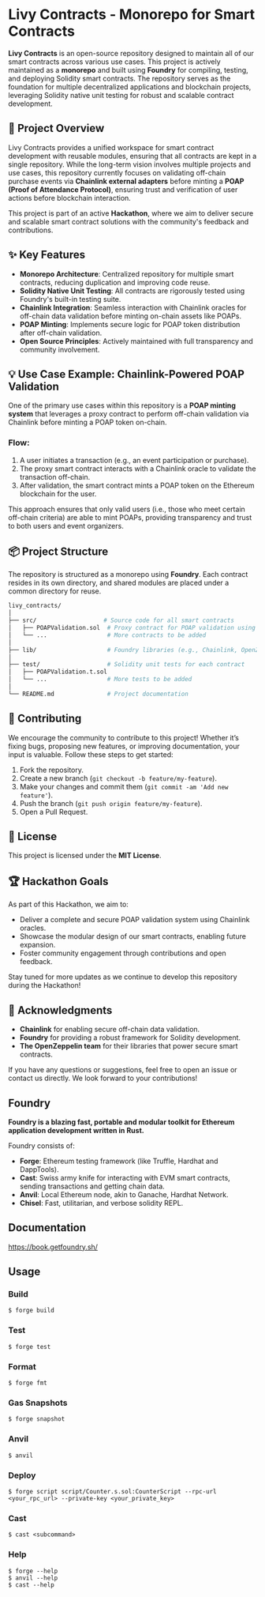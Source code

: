 # Livy Contracts - Monorepo for Smart Contracts

**Livy Contracts** is an open-source repository designed to maintain all of our smart contracts across various use cases. This project is actively maintained as a **monorepo** and built using **Foundry** for compiling, testing, and deploying Solidity smart contracts. The repository serves as the foundation for multiple decentralized applications and blockchain projects, leveraging Solidity native unit testing for robust and scalable contract development.

## 🚀 Project Overview

Livy Contracts provides a unified workspace for smart contract development with reusable modules, ensuring that all contracts are kept in a single repository. While the long-term vision involves multiple projects and use cases, this repository currently focuses on validating off-chain purchase events via **Chainlink external adapters** before minting a **POAP (Proof of Attendance Protocol)**, ensuring trust and verification of user actions before blockchain interaction.

This project is part of an active **Hackathon**, where we aim to deliver secure and scalable smart contract solutions with the community's feedback and contributions.

## ✨ Key Features

- **Monorepo Architecture**: Centralized repository for multiple smart contracts, reducing duplication and improving code reuse.
- **Solidity Native Unit Testing**: All contracts are rigorously tested using Foundry's built-in testing suite.
- **Chainlink Integration**: Seamless interaction with Chainlink oracles for off-chain data validation before minting on-chain assets like POAPs.
- **POAP Minting**: Implements secure logic for POAP token distribution after off-chain validation.
- **Open Source Principles**: Actively maintained with full transparency and community involvement.

## 💡 Use Case Example: Chainlink-Powered POAP Validation

One of the primary use cases within this repository is a **POAP minting system** that leverages a proxy contract to perform off-chain validation via Chainlink before minting a POAP token on-chain.

### Flow:
1. A user initiates a transaction (e.g., an event participation or purchase).
2. The proxy smart contract interacts with a Chainlink oracle to validate the transaction off-chain.
3. After validation, the smart contract mints a POAP token on the Ethereum blockchain for the user.

This approach ensures that only valid users (i.e., those who meet certain off-chain criteria) are able to mint POAPs, providing transparency and trust to both users and event organizers.

## 📦 Project Structure

The repository is structured as a monorepo using **Foundry**. Each contract resides in its own directory, and shared modules are placed under a common directory for reuse.

```bash
livy_contracts/
│
├── src/                   # Source code for all smart contracts
│   ├── POAPValidation.sol  # Proxy contract for POAP validation using Chainlink
│   └── ...                 # More contracts to be added
│
├── lib/                    # Foundry libraries (e.g., Chainlink, OpenZeppelin)
│
├── test/                   # Solidity unit tests for each contract
│   ├── POAPValidation.t.sol
│   └── ...                 # More tests to be added
│
└── README.md               # Project documentation
```

## 👥 Contributing

We encourage the community to contribute to this project! Whether it’s fixing bugs, proposing new features, or improving documentation, your input is valuable. Follow these steps to get started:

1. Fork the repository.
2. Create a new branch (`git checkout -b feature/my-feature`).
3. Make your changes and commit them (`git commit -am 'Add new feature'`).
4. Push the branch (`git push origin feature/my-feature`).
5. Open a Pull Request.

## 📄 License

This project is licensed under the **MIT License**.

## 🏆 Hackathon Goals

As part of this Hackathon, we aim to:

- Deliver a complete and secure POAP validation system using Chainlink oracles.
- Showcase the modular design of our smart contracts, enabling future expansion.
- Foster community engagement through contributions and open feedback.

Stay tuned for more updates as we continue to develop this repository during the Hackathon!

## 🙌 Acknowledgments

- **Chainlink** for enabling secure off-chain data validation.
- **Foundry** for providing a robust framework for Solidity development.
- **The OpenZeppelin team** for their libraries that power secure smart contracts.

If you have any questions or suggestions, feel free to open an issue or contact us directly. We look forward to your contributions!

## Foundry

**Foundry is a blazing fast, portable and modular toolkit for Ethereum application development written in Rust.**

Foundry consists of:

-   **Forge**: Ethereum testing framework (like Truffle, Hardhat and DappTools).
-   **Cast**: Swiss army knife for interacting with EVM smart contracts, sending transactions and getting chain data.
-   **Anvil**: Local Ethereum node, akin to Ganache, Hardhat Network.
-   **Chisel**: Fast, utilitarian, and verbose solidity REPL.

## Documentation

https://book.getfoundry.sh/

## Usage

### Build

```shell
$ forge build
```

### Test

```shell
$ forge test
```

### Format

```shell
$ forge fmt
```

### Gas Snapshots

```shell
$ forge snapshot
```

### Anvil

```shell
$ anvil
```

### Deploy

```shell
$ forge script script/Counter.s.sol:CounterScript --rpc-url <your_rpc_url> --private-key <your_private_key>
```

### Cast

```shell
$ cast <subcommand>
```

### Help

```shell
$ forge --help
$ anvil --help
$ cast --help
```
